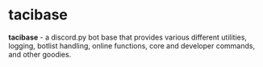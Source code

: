 # tacibase

**tacibase** - a discord.py bot base that provides various different utilities, logging, botlist handling, online functions, core and developer commands, and other goodies.
